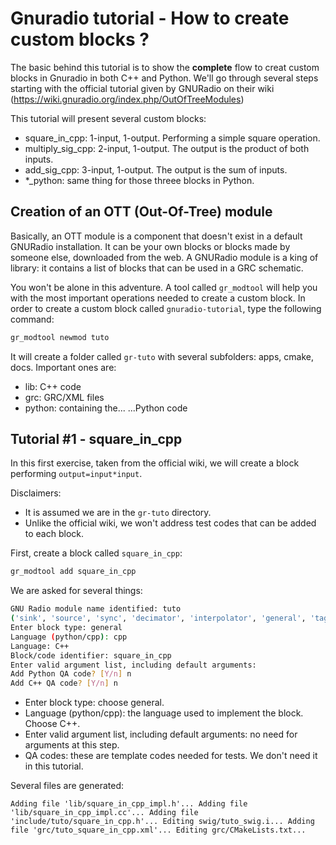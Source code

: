 # Gnuradio tutorial - How to create custom blocks ?

The basic behind this tutorial is to show the **complete** flow to creat custom blocks in Gnuradio in both C++ and Python. We'll go through several steps starting with the official tutorial given by GNURadio on their wiki (https://wiki.gnuradio.org/index.php/OutOfTreeModules)

This tutorial will present several custom blocks:

* square_in_cpp: 1-input, 1-output. Performing a simple square operation.
* multiply_sig_cpp: 2-input, 1-output. The output is the product of both inputs.
* add_sig_cpp: 3-input, 1-output. The output is the sum of inputs.
* *_python: same thing for those threee blocks in Python.

## Creation of an OTT (Out-Of-Tree) module
Basically, an OTT module is a component that doesn't exist in a default GNURadio installation. It can be your own blocks or blocks made by someone else, downloaded from the web. A GNURadio module is a king of library: it contains a list of blocks that can be used in a GRC schematic.

You won't be alone in this adventure. A tool called `gr_modtool` will help you with the most important operations needed to create a custom block. In order to create a custom block called `gnuradio-tutorial`, type the following command:

```bash
gr_modtool newmod tuto
```

It will create a folder called `gr-tuto` with several subfolders: apps, cmake, docs. Important ones are:

* lib: C++ code
* grc: GRC/XML files
* python: containing the... ...Python code

## Tutorial #1 - square_in_cpp

In this first exercise, taken from the official wiki, we will create a block performing `output=input*input`.

Disclaimers:

* It is assumed we are in the `gr-tuto` directory.
* Unlike the official wiki, we won't address test codes that can be added to each block.

First, create a block called `square_in_cpp`:

```bash
gr_modtool add square_in_cpp
```

We are asked for several things:

```bash
GNU Radio module name identified: tuto
('sink', 'source', 'sync', 'decimator', 'interpolator', 'general', 'tagged_stream', 'hier', 'noblock')
Enter block type: general
Language (python/cpp): cpp
Language: C++
Block/code identifier: square_in_cpp
Enter valid argument list, including default arguments: 
Add Python QA code? [Y/n] n
Add C++ QA code? [Y/n] n
```

* Enter block type: choose general.
* Language (python/cpp): the language used to implement the block. Choose C++.
* Enter valid argument list, including default arguments: no need for arguments at this step.
* QA codes: these are template codes needed for tests. We don't need it in this tutorial.

Several files are generated:

``Adding file 'lib/square_in_cpp_impl.h'...
Adding file 'lib/square_in_cpp_impl.cc'...
Adding file 'include/tuto/square_in_cpp.h'...
Editing swig/tuto_swig.i...
Adding file 'grc/tuto_square_in_cpp.xml'...
Editing grc/CMakeLists.txt...``



